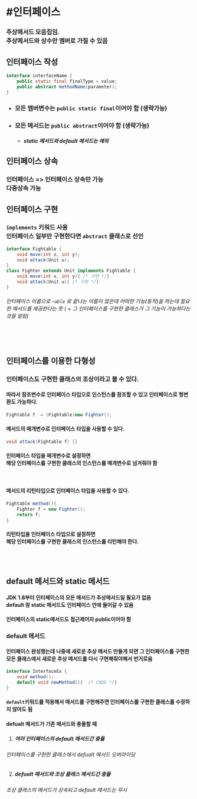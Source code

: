# #인터페이스
### 추상메서드 모음집임.<br>추상메서드와 상수만 멤버로 가질 수 있음

## 인터페이스 작성
```java
interface interfaceName {
	public static final finalType = value;
	public abstract methodName(parameter);
}
```
+ ### 모든 멤버변수는 `public static final`이어야 함 (생략가능)
+ ### 모든 메서드는 `public abstract`이어야 함 (생략가능)
	+ ##### static 메서드와 default 메서드는 예외 

## 인터페이스 상속
### 인터페이스 => 인터페이스 상속만 가능<br>다중상속 가능

## 인터페이스 구현
### `implements` 키워드 사용<br>인터페이스 일부만 구현한다면 `abstract` 클래스로 선언
```java
interface Fightable {
	void move(int x, int y);
	void attack(Unit u);
}
class Fighter extends Unit implements Fightable {
	void move(int x, int y){ /* 구현 */}
	void attack(Unit u){ /* 구현 */}
}
```
###### 인터페이스 이름으로 `~able` 로 끝나는 이름이 많은데 어떠한 기능(동작)을 하는데 필요한 메서드를 제공한다는 뜻 ( + 그 인터페이스를 구현한 클래스가 그 기능이 가능하다는 것을 알림)
<br>
<br>

## 인터페이스를 이용한 다형성
### 인터페이스도 구현한 클래스의 조상이라고 볼 수 있다.
#### 따라서 참조변수로 인터페이스 타입으로 인스턴스를 참조할 수 있고 인터페이스로 형변환도 가능하다.

```java
Fightable f  = (Fightable)new Fighter();
```
####  **메서드의 매개변수로 인터페이스 타입을 사용**할 수 있다.
```java
void attack(Fightable f) {}
```
#### 인터페이스 타입을 매개변수로 설정하면<br>**해당 인터페이스를 구현한 클래스의 인스턴스**를 매개변수로 넘겨줘야 함
<br>

####  **메서드의 리턴타입으로 인터페이스 타입을 사용**할 수 있다.
```java
Fightable method(){
	Fighter f = new Fighter();
	return f;
}
```
#### 리턴타입을 인터페이스 타입으로 설정하면<br>**해당 인터페이스를 구현한 클래스의 인스턴스**를 리턴해야 한다.
<br>
<br>

## default 메서드와 static 메서드
#### JDK 1.8부터 인터페이스의 모든 메서드가 추상메서드일 필요가 없음<br>**default** 랑 **static** 메서드도 인터페이스 안에 들어갈 수 있음
#### 인터페이스의 **static**메서드도 접근제어자 **public**이어야 함

### default 메서드
#### 인터페이스 완성했는데 나중에 새로운 추상 메서드 만들게 되면 그 인터페이스를 구현한 모든 클래스에서 새로운 추상 메서드를 다시 구현해줘야해서 번거로움
```java
interface InterfaceEx {
	void method();
	default void newMethod(){  /* CODE */}
}
```
#### `default`키워드를 적용해서 메서드를 구현해주면 인터페이스를 구현한 클래스를 수정하지 않아도 됨

#### defualt 메서드가 기존 메서드와 충돌할 때
1. ##### 여러 인터페이스의 default 메서드간 충돌
###### 인터페이스를 구현한 클래스에서 defualt 메서드 오버라이딩
2. ##### defualt 메서드와 조상 클래스 메서드간 충돌
###### 조상 클래스의 메서드가 상속되고 default 메서드는 무시

